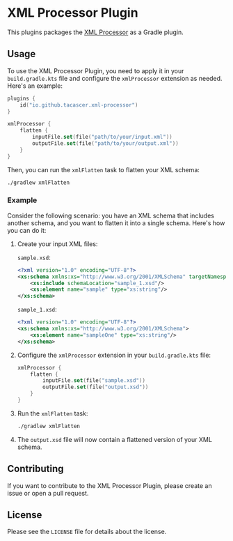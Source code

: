 # XML Processor Plugin

This plugins packages the [XML Processor](https://github.com/tacascer-org/xml-processor?tab=readme-ov-file#xml-processor) as a Gradle plugin.

## Usage

To use the XML Processor Plugin, you need to apply it in your `build.gradle.kts` file and configure the `xmlProcessor`
extension as needed. Here's an example:

```kotlin
plugins {
    id("io.github.tacascer.xml-processor")
}

xmlProcessor {
    flatten {
        inputFile.set(file("path/to/your/input.xml"))
        outputFile.set(file("path/to/your/output.xml"))
    }
}
```

Then, you can run the `xmlFlatten` task to flatten your XML schema:

```bash
./gradlew xmlFlatten
```

### Example

Consider the following scenario: you have an XML schema that includes another schema, and you want to flatten it into a
single schema. Here's how you can do it:

1. Create your input XML files:

   `sample.xsd`:

    ```xml
    <?xml version="1.0" encoding="UTF-8"?>
    <xs:schema xmlns:xs="http://www.w3.org/2001/XMLSchema" targetNamespace="http://www.sample.com">
        <xs:include schemaLocation="sample_1.xsd"/>
        <xs:element name="sample" type="xs:string"/>
    </xs:schema>
    ```

   `sample_1.xsd`:

    ```xml
    <?xml version="1.0" encoding="UTF-8"?>
    <xs:schema xmlns:xs="http://www.w3.org/2001/XMLSchema">
        <xs:element name="sampleOne" type="xs:string"/>
    </xs:schema>
    ```

2. Configure the `xmlProcessor` extension in your `build.gradle.kts` file:

    ```kotlin
    xmlProcessor {
        flatten {
            inputFile.set(file("sample.xsd"))
            outputFile.set(file("output.xsd"))
        }
    }
    ```

3. Run the `xmlFlatten` task:

    ```bash
    ./gradlew xmlFlatten
    ```

4. The `output.xsd` file will now contain a flattened version of your XML schema.

## Contributing

If you want to contribute to the XML Processor Plugin, please create an issue or open a pull request.

## License

Please see the `LICENSE` file for details about the license.
